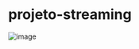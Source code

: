 # projeto-streaming


![image](https://github.com/user-attachments/assets/cfc90e1b-2aaf-4a95-b55e-60cd93128fca)
